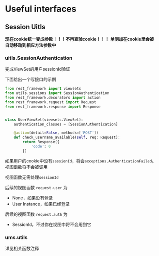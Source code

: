 # Useful interfaces

## Session Uitls

**现在cookie统一变成参数！！！不再查验cookie！！！**
**单测加在cookie里会被自动移动到相应方法参数中**

### uitls.SessionAuthentication
完成ViewSet的用户sessionId验证

下面给出一个写接口的示例
```python
from rest_framework import viewsets
from utils.sessions import SessionAuthentication
from rest_framework.decorators import action
from rest_framework.request import Request
from rest_framework.response import Response


class UserViewSet(viewsets.ViewSet):
    authentication_classes = [SessionAuthentication]

    @action(detail=False, methods=['POST'])
    def check_username_available(self, req: Request):
        return Response({
            'code': 0
        })
```
如果用户的cookie中没有`sessionId`，将会`exceptions.AuthenticationFailed`。视图函数将不会被调用

视图函数无需处理`sessionId`

后续的视图函数 `request.user` 为
- None，如果没有登录
- User Instance，如果已经登录

后续的视图函数 `request.auth` 为
- SessionId，不过你在视图中将不会用到它

### ums.utils
详见相关函数注释

